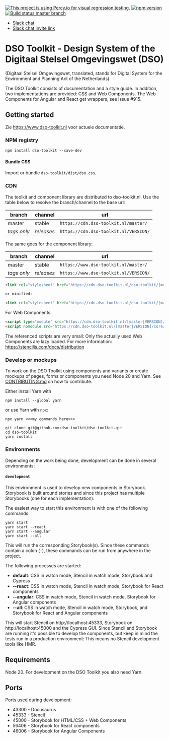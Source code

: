 [![This project is using Percy.io for visual regression testing.](https://percy.io/static/images/percy-badge.svg)](https://percy.io/dso-toolkit/dso-toolkit) [![npm version](http://img.shields.io/npm/v/dso-toolkit.svg)](https://npmjs.org/package/dso-toolkit "View this project on npm") [![Build status master branch](https://img.shields.io/travis/com/dso-toolkit/dso-toolkit/master)](https://travis-ci.com/dso-toolkit/dso-toolkit)

- [Slack chat](https://dso-toolkit.slack.com/)
- [Slack chat invite link](https://join.slack.com/t/dso-toolkit/shared_invite/zt-58125gbo-FtPAARcnU47rMgkT7KWikA)

# DSO Toolkit - Design System of the Digitaal Stelsel Omgevingswet (DSO)

(Digitaal Stelsel Omgevingswet, translated, stands for Digital System for the Environment and Planning Act of the Netherlands)

The DSO Toolkit consists of documentation and a style guide. In addition, two implementations are provided: CSS and Web Components. The Web Components for Angular and React get wrappers, see issue #915.

## Getting started

Zie https://www.dso-toolkit.nl voor actuele documentatie.

### NPM registry

```
npm install dso-toolkit --save-dev
```

#### Bundle CSS

Import or bundle `dso-toolkit/dist/dso.css`.

### CDN

The toolkit and component library are distributed to dso-toolkit.nl. Use the table below to resolve the branch/channel to the base url:

| branch      | channel    | url                                   |
| ----------- | ---------- | ------------------------------------- |
| master      | stable     | `https://cdn.dso-toolkit.nl/master/`  |
| _tags only_ | _releases_ | `https://cdn.dso-toolkit.nl/VERSION/` |

The same goes for the component library:

| branch      | channel    | url                                   |
| ----------- | ---------- | ------------------------------------- |
| master      | stable     | `https://www.dso-toolkit.nl/master/`  |
| _tags only_ | _releases_ | `https://www.dso-toolkit.nl/VERSION/` |

```html
<link rel="stylesheet" href="https://cdn.dso-toolkit.nl/dso-toolkit/[master|VERSION]/dist/dso.css" />

or minified:

<link rel="stylesheet" href="https://cdn.dso-toolkit.nl/dso-toolkit/[master|VERSION]/dist/dso.min.css" />
```

For Web Components:

```html
<script type="module" src="https://cdn.dso-toolkit.nl/[master|VERSION]/core/dso-toolkit.esm.js"></script>
<script nomodule src="https://cdn.dso-toolkit.nl/[master|VERSION]/core/dso-toolkit.js"></script>
```

The referenced scripts are very small: Only the actually used Web Components are lazy loaded. For more information: https://stenciljs.com/docs/distribution

### Develop or mockups

To work on the DSO Toolkit using components and variants or create mockups of pages, forms or components you need Node 20 and Yarn. See [CONTRIBUTING.md](CONTRIBUTING.md) on how to contribute.

Either install Yarn with

```
npm install --global yarn
```

or use Yarn with `npx`:

```
npx yarn <<<my commands here>>>
```

```
git clone git@github.com:dso-toolkit/dso-toolkit.git
cd dso-toolkit
yarn install
```

### Environments

Depending on the work being done, development can be done in several environments:

#### `development`

This environment is used to develop new components in Storybook. Storybook is built around stories and since this project has multiple Storybooks (one for each implementation).

The easiest way to start this environment is with one of the following commands:

```
yarn start
yarn start --react
yarn start --angular
yarn start --all
```

This will run the corresponding Storybook(s). Since these commands contain a colon (`:`), these commands can be run from anywhere in the project.

The following processes are started:

- **default**: CSS in watch mode, Stencil in watch mode, Storybook and Cypress
- **--react**: CSS in watch mode, Stencil in watch mode, Storybook for React components
- **--angular**: CSS in watch mode, Stencil in watch mode, Storybook for Angular components
- **--all**: CSS in watch mode, Stencil in watch mode, Storybook, and Storybook for React and Angular components

This will start Stencil on http://localhost:45333, Storybook on http://localhost:45000 and the Cypress GUI. Since Stencil and Storybook are running it's possible to develop the components, but keep in mind the tests run in a production environment: This means no Stencil development tools like HMR.

## Requirements

Node 20. For development on the DSO Toolkit you also need Yarn.

## Ports

Ports used during development:

- 43300 - Docusaurus
- 45333 - Stencil
- 45000 - Storybook for HTML/CSS + Web Components
- 56406 - Storybook for React components
- 46006 - Storybook for Angular Components
